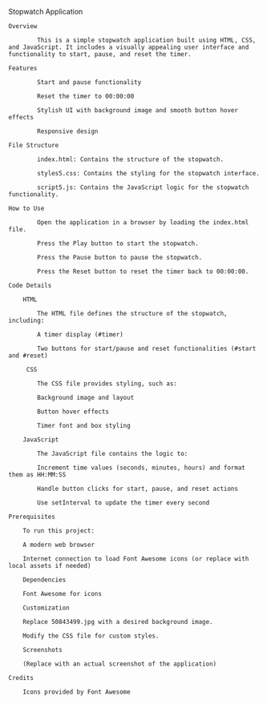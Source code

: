 Stopwatch Application

    Overview

            This is a simple stopwatch application built using HTML, CSS, and JavaScript. It includes a visually appealing user interface and functionality to start, pause, and reset the timer.

    Features

            Start and pause functionality

            Reset the timer to 00:00:00

            Stylish UI with background image and smooth button hover effects

            Responsive design

    File Structure

            index.html: Contains the structure of the stopwatch.

            styles5.css: Contains the styling for the stopwatch interface.

            script5.js: Contains the JavaScript logic for the stopwatch functionality.

    How to Use

            Open the application in a browser by loading the index.html file.

            Press the Play button to start the stopwatch.

            Press the Pause button to pause the stopwatch.

            Press the Reset button to reset the timer back to 00:00:00.

    Code Details

        HTML

            The HTML file defines the structure of the stopwatch, including:

            A timer display (#timer)

            Two buttons for start/pause and reset functionalities (#start and #reset)

         CSS

            The CSS file provides styling, such as:

            Background image and layout

            Button hover effects

            Timer font and box styling

        JavaScript

            The JavaScript file contains the logic to:

            Increment time values (seconds, minutes, hours) and format them as HH:MM:SS

            Handle button clicks for start, pause, and reset actions

            Use setInterval to update the timer every second

    Prerequisites

        To run this project:

        A modern web browser

        Internet connection to load Font Awesome icons (or replace with local assets if needed)

        Dependencies

        Font Awesome for icons

        Customization

        Replace 50843499.jpg with a desired background image.

        Modify the CSS file for custom styles.

        Screenshots

        (Replace with an actual screenshot of the application)

    Credits

        Icons provided by Font Awesome